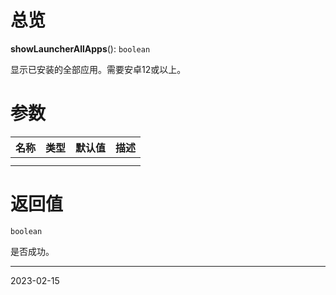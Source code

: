 # 总览

**showLauncherAllApps**(): `boolean`

显示已安装的全部应用。需要安卓12或以上。

# 参数

| 名称 | 类型 | 默认值 | 描述                            |
| ---- | ---- | ------ | ------------------------------- |
|      |      |        |                                 |
|      |      |        |  |

# 返回值

`boolean`

是否成功。

---
2023-02-15